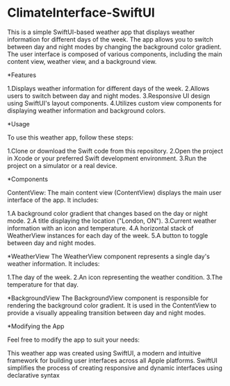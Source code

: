 # ClimateInterface-SwiftUI

This is a simple SwiftUI-based weather app that displays weather information for different days of the week. The app allows you to switch between day and night modes by changing the background color gradient. The user interface is composed of various components, including the main content view, weather view, and a background view.

*Features

1.Displays weather information for different days of the week.
2.Allows users to switch between day and night modes.
3.Responsive UI design using SwiftUI's layout components.
4.Utilizes custom view components for displaying weather information and background colors.

*Usage

To use this weather app, follow these steps:

1.Clone or download the Swift code from this repository.
2.Open the project in Xcode or your preferred Swift development environment.
3.Run the project on a simulator or a real device.

*Components

ContentView:
The main content view (ContentView) displays the main user interface of the app. It includes:

1.A background color gradient that changes based on the day or night mode.
2.A title displaying the location ("London, ON").
3.Current weather information with an icon and temperature.
4.A horizontal stack of WeatherView instances for each day of the week.
5.A button to toggle between day and night modes.

*WeatherView
The WeatherView component represents a single day's weather information. It includes:

1.The day of the week.
2.An icon representing the weather condition.
3.The temperature for that day.

*BackgroundView
The BackgroundView component is responsible for rendering the background color gradient. It is used in the ContentView to provide a visually appealing transition between day and night modes.

*Modifying the App

Feel free to modify the app to suit your needs:

This weather app was created using SwiftUI, a modern and intuitive framework for building user interfaces across all Apple platforms. SwiftUI simplifies the process of creating responsive and dynamic interfaces using declarative syntax
